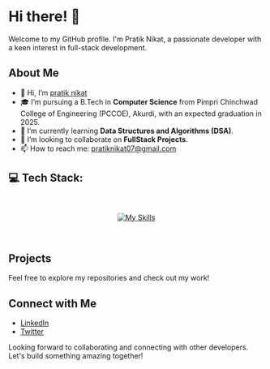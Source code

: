 # Hi there! 👋

Welcome to my GitHub profile. I'm Pratik Nikat, a passionate developer with a keen interest in full-stack development.

## About Me

- 👋 Hi, I’m [pratik nikat](https://github.com/pratikni07)
- 🎓 I’m pursuing a B.Tech in **Computer Science** from Pimpri Chinchwad College of Engineering (PCCOE), Akurdi, with an expected graduation in 2025.
- 🌱 I’m currently learning **Data Structures and Algorithms (DSA)**.
- 💞️ I’m looking to collaborate on **FullStack Projects**.
- 📫 How to reach me: [pratiknikat07@gmail.com](mailto:pratiknikat07@gmail.com)

## 💻 Tech Stack:
<br>

<div align="center">

[![My Skills](https://skillicons.dev/icons?i=cpp,java,git,html,css,js,mongodb,express,react,nodejs,spring,bootstrap,tailwind,redux,materialui,postman,mysql,netlify,vercel,nextjs,firebase,redis,aws,linux,bash,ai,docker,kubernetes,ansible,jenkins,githubactions,figma,kafka&perline=15)]()

</div>
<br>

## Projects

Feel free to explore my repositories and check out my work!

## Connect with Me

- [LinkedIn](https://www.linkedin.com/in/pratiknikat)
- [Twitter](https://x.com/Pratik034575706)

Looking forward to collaborating and connecting with other developers. Let's build something amazing together!
